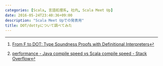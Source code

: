 ```yaml
---
categories: [Scala, 言語処理系, 社内, Scala Meet Up]
date: 2016-05-24T23:40:36+09:00
description: "Scala Meet Upでの発表用"
title: DOT/dottyについて調べてみた
---
```


<section data-markdown
    data-separator="\n\n"
    data-vertical="\n\n"
    data-notes="^Note:">
<script type="text/template">
# DOT/dottyについて調べてみた
----------------------

<!-- .slide: class="center" -->

# About Me
---------
![κeenのアイコン](/images/icon.png) <!-- .element: style="position:absolute;right:0;z-index:-1" -->

 + κeen
 + [@blackenedgold](https://twitter.com/blackenedgold)
 + Github: [KeenS](https://github.com/KeenS)
 + 基盤開発グループ
 + Lisp, ML, Rust, Shell Scriptあたりを書きます



System D<: -> System F<:
path dependent types
DOT extends System D<:
don't have generics (type members Suffice)
better explanation of existential types
structual subtyping rather than nominal subtyping
have intersection types rather than inheritance
(recursion)

all is object,
class is mere an (concrete) object type,
trait is mere an (abstract) object type,
package is mere an object.

path dependent type provides name space facility
path dependent type provides generics

subtyping constraint solver
implicit search -> contravariant implicit
nested value classes, arrays
literal singleton -> `final val i = 1`
phase fusion
non-blocking lazy

current DOT:
have union types -> useful to express nullable type
                    (maybe) appeard in infered types

>DOT  has  no  principal  types  and  no  global
>Hindley-Milner  style  type  inference  procedure.  But  as  in  Scala,
>local type inference based on subtype constraint solving [37, 39]
>is  possible,  and  in  fact  easier  than  in  Scala  due  to  the  existence
>of universal greatest lower bounds and least upper bounds through
>intersection and union types. 

from [^2]


scala is slow because:
type inference
+15 compile passes to java
generates many classes

from [^5]

[^1]: [The Essence of Dependent Object Types](https://infoscience.epfl.ch/record/215280/files/paper_1.pdf)
[^2]: [From F to DOT: Type Soundness Proofs with Definitional Interpreters](http://arxiv.org/pdf/1510.05216v2.pdf)
[^3]: [Dependent Object Types](http://www.cs.uwm.edu/~boyland/fool2012/papers/fool2012_submission_3.pdf)
[^4]: [Why is the Scala compiler so slow? - Quora](https://www.quora.com/Why-is-the-Scala-compiler-so-slow)
[^5]: [performance - Java compile speed vs Scala compile speed - Stack Overflow](http://stackoverflow.com/questions/3490383/java-compile-speed-vs-scala-compile-speed/3612212#3612212)
[^6]: [GHC doesn't do subtyping. I suspect that is the main reason why Scala is slow - ... | Hacker News](https://news.ycombinator.com/item?id=5008761)

</script>
</section>
